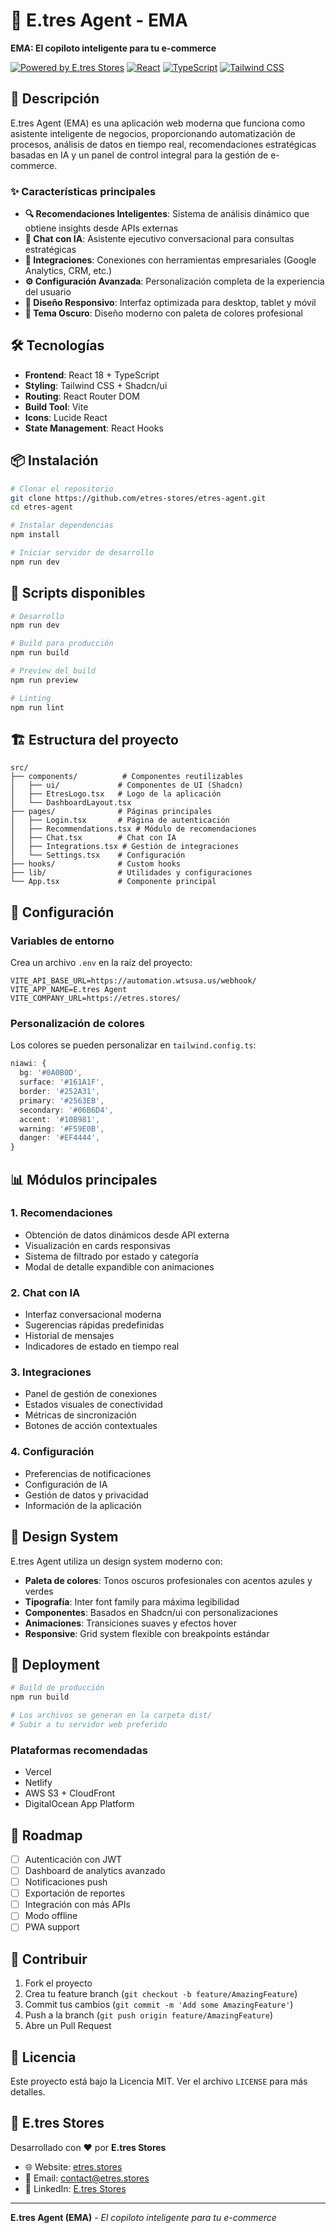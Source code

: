 # 🤖 E.tres Agent - EMA

**EMA: El copiloto inteligente para tu e-commerce**

[![Powered by E.tres Stores](https://img.shields.io/badge/Powered%20by-E.tres%20Stores-blue)](https://etres.stores/)
[![React](https://img.shields.io/badge/React-18.3.1-blue)](https://reactjs.org/)
[![TypeScript](https://img.shields.io/badge/TypeScript-5.5.3-blue)](https://www.typescriptlang.org/)
[![Tailwind CSS](https://img.shields.io/badge/Tailwind%20CSS-3.4.11-blue)](https://tailwindcss.com/)

## 🚀 Descripción

E.tres Agent (EMA) es una aplicación web moderna que funciona como asistente inteligente de negocios, proporcionando automatización de procesos, análisis de datos en tiempo real, recomendaciones estratégicas basadas en IA y un panel de control integral para la gestión de e-commerce.

### ✨ Características principales

- **🔍 Recomendaciones Inteligentes**: Sistema de análisis dinámico que obtiene insights desde APIs externas
- **💬 Chat con IA**: Asistente ejecutivo conversacional para consultas estratégicas
- **🔗 Integraciones**: Conexiones con herramientas empresariales (Google Analytics, CRM, etc.)
- **⚙️ Configuración Avanzada**: Personalización completa de la experiencia del usuario
- **📱 Diseño Responsivo**: Interfaz optimizada para desktop, tablet y móvil
- **🎨 Tema Oscuro**: Diseño moderno con paleta de colores profesional

## 🛠️ Tecnologías

- **Frontend**: React 18 + TypeScript
- **Styling**: Tailwind CSS + Shadcn/ui
- **Routing**: React Router DOM
- **Build Tool**: Vite
- **Icons**: Lucide React
- **State Management**: React Hooks

## 📦 Instalación

```bash
# Clonar el repositorio
git clone https://github.com/etres-stores/etres-agent.git
cd etres-agent

# Instalar dependencias
npm install

# Iniciar servidor de desarrollo
npm run dev
```

## 🚀 Scripts disponibles

```bash
# Desarrollo
npm run dev

# Build para producción
npm run build

# Preview del build
npm run preview

# Linting
npm run lint
```

## 🏗️ Estructura del proyecto

```
src/
├── components/          # Componentes reutilizables
│   ├── ui/             # Componentes de UI (Shadcn)
│   ├── EtresLogo.tsx   # Logo de la aplicación
│   └── DashboardLayout.tsx
├── pages/              # Páginas principales
│   ├── Login.tsx       # Página de autenticación
│   ├── Recommendations.tsx # Módulo de recomendaciones
│   ├── Chat.tsx        # Chat con IA
│   ├── Integrations.tsx # Gestión de integraciones
│   └── Settings.tsx    # Configuración
├── hooks/              # Custom hooks
├── lib/                # Utilidades y configuraciones
└── App.tsx             # Componente principal
```

## 🔧 Configuración

### Variables de entorno

Crea un archivo `.env` en la raíz del proyecto:

```env
VITE_API_BASE_URL=https://automation.wtsusa.us/webhook/
VITE_APP_NAME=E.tres Agent
VITE_COMPANY_URL=https://etres.stores/
```

### Personalización de colores

Los colores se pueden personalizar en `tailwind.config.ts`:

```typescript
niawi: {
  bg: '#0A0B0D',
  surface: '#161A1F',
  border: '#252A31',
  primary: '#2563EB',
  secondary: '#06B6D4',
  accent: '#10B981',
  warning: '#F59E0B',
  danger: '#EF4444',
}
```

## 📊 Módulos principales

### 1. Recomendaciones
- Obtención de datos dinámicos desde API externa
- Visualización en cards responsivas
- Sistema de filtrado por estado y categoría
- Modal de detalle expandible con animaciones

### 2. Chat con IA
- Interfaz conversacional moderna
- Sugerencias rápidas predefinidas
- Historial de mensajes
- Indicadores de estado en tiempo real

### 3. Integraciones
- Panel de gestión de conexiones
- Estados visuales de conectividad
- Métricas de sincronización
- Botones de acción contextuales

### 4. Configuración
- Preferencias de notificaciones
- Configuración de IA
- Gestión de datos y privacidad
- Información de la aplicación

## 🎨 Design System

E.tres Agent utiliza un design system moderno con:

- **Paleta de colores**: Tonos oscuros profesionales con acentos azules y verdes
- **Tipografía**: Inter font family para máxima legibilidad
- **Componentes**: Basados en Shadcn/ui con personalizaciones
- **Animaciones**: Transiciones suaves y efectos hover
- **Responsive**: Grid system flexible con breakpoints estándar

## 🚀 Deployment

```bash
# Build de producción
npm run build

# Los archivos se generan en la carpeta dist/
# Subir a tu servidor web preferido
```

### Plataformas recomendadas
- Vercel
- Netlify
- AWS S3 + CloudFront
- DigitalOcean App Platform

## 📝 Roadmap

- [ ] Autenticación con JWT
- [ ] Dashboard de analytics avanzado
- [ ] Notificaciones push
- [ ] Exportación de reportes
- [ ] Integración con más APIs
- [ ] Modo offline
- [ ] PWA support

## 🤝 Contribuir

1. Fork el proyecto
2. Crea tu feature branch (`git checkout -b feature/AmazingFeature`)
3. Commit tus cambios (`git commit -m 'Add some AmazingFeature'`)
4. Push a la branch (`git push origin feature/AmazingFeature`)
5. Abre un Pull Request

## 📄 Licencia

Este proyecto está bajo la Licencia MIT. Ver el archivo `LICENSE` para más detalles.

## 🏢 E.tres Stores

Desarrollado con ❤️ por **E.tres Stores**

- 🌐 Website: [etres.stores](https://etres.stores/)
- 📧 Email: contact@etres.stores
- 💼 LinkedIn: [E.tres Stores](https://linkedin.com/company/etres-stores)

---

**E.tres Agent (EMA)** - *El copiloto inteligente para tu e-commerce*
